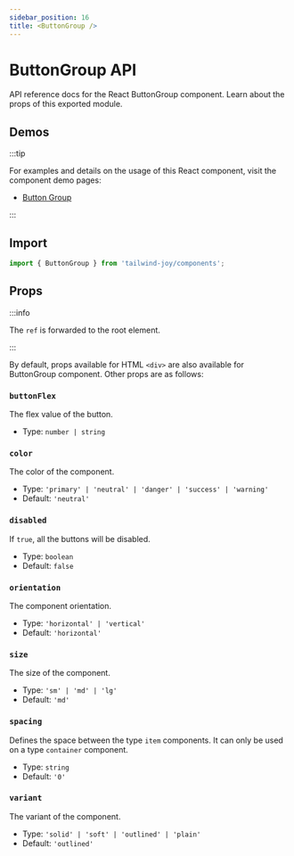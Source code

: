 ```yaml
---
sidebar_position: 16
title: <ButtonGroup />
---
```


# ButtonGroup API

<AvailableFrom version="0.2.0" />

API reference docs for the React ButtonGroup component.
Learn about the props of this exported module.

## Demos

:::tip

For examples and details on the usage of this React component, visit the component demo pages:

- [Button Group](../components/button-group)

:::

## Import

```jsx
import { ButtonGroup } from 'tailwind-joy/components';
```

## Props

:::info

The `ref` is forwarded to the root element.

:::

By default, props available for HTML `<div>` are also available for ButtonGroup component.
Other props are as follows:

### `buttonFlex`

The flex value of the button.

- Type: `number | string`

### `color`

The color of the component.

- Type: `'primary' | 'neutral' | 'danger' | 'success' | 'warning'`
- Default: `'neutral'`

### `disabled`

If `true`, all the buttons will be disabled.

- Type: `boolean`
- Default: `false`

### `orientation`

The component orientation.

- Type: `'horizontal' | 'vertical'`
- Default: `'horizontal'`

### `size`

The size of the component.

- Type: `'sm' | 'md' | 'lg'`
- Default: `'md'`

### `spacing`

Defines the space between the type `item` components.
It can only be used on a type `container` component.

- Type: `string`
- Default: `'0'`

### `variant`

The variant of the component.

- Type: `'solid' | 'soft' | 'outlined' | 'plain'`
- Default: `'outlined'`
